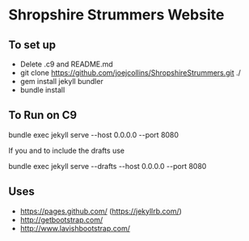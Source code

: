# Shropshire Strummers Website

## To set up

* Delete .c9 and README.md
* git clone https://github.com/joejcollins/ShropshireStrummers.git ./
* gem install jekyll bundler
* bundle install

## To Run on C9

bundle exec jekyll serve --host 0.0.0.0 --port 8080

If you and to include the drafts use

bundle exec jekyll serve --drafts --host 0.0.0.0 --port 8080

## Uses

* https://pages.github.com/ (https://jekyllrb.com/)
* http://getbootstrap.com/
* http://www.lavishbootstrap.com/
